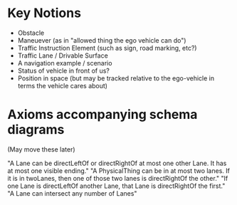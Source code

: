 # Key Notions
* Obstacle
* Maneuever (as in "allowed thing the ego vehicle can do")
* Traffic Instruction Element (such as sign, road marking, etc?)
* Traffic Lane / Drivable Surface
* A navigation example / scenario
* Status of vehicle in front of us?
* Position in space (but may be tracked relative to the ego-vehicle in terms the vehicle cares about)

# Axioms accompanying schema diagrams 
(May move these later)

"A Lane can be directLeftOf or directRightOf at most one other Lane. It has at most one visible ending."
"A PhysicalThing can be in at most two lanes. If it is in twoLanes, then one of those two lanes is directRightOf the other."
"If one Lane is directLeftOf another Lane, that Lane is directRightOf the first."
"A Lane can intersect any number of Lanes"


